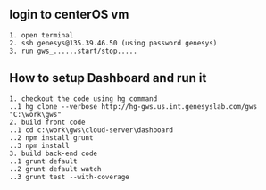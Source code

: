 
## login to centerOS vm
	1. open terminal
	2. ssh genesys@135.39.46.50	(using password genesys)
	3. run gws_......start/stop.....
	
## How to setup Dashboard and run it
	1. checkout the code using hg command
	..1 hg clone --verbose http://hg-gws.us.int.genesyslab.com/gws "C:\work\gws"
	2. build front code
	..1 cd c:\work\gws\cloud-server\dashboard
	..2 npm install grunt
	..3 npm install
	3. build back-end code
	..1 grunt default
	..2 grunt default watch
	..3 grunt test --with-coverage
	
  
